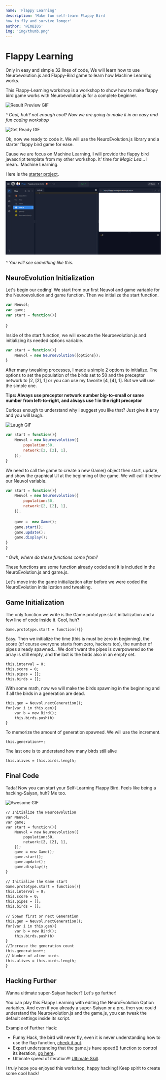```yaml
---
name: 'Flappy Learning'
description: 'Make fun self-learn Flappy Bird
how to fly and survive longer'
author: '@ImBIOS'
img: 'img/thumb.png'
---
```

# Flappy Learning

Only in easy and simple 32 lines of code, We will learn how to use Neuroevolution.js and Flappy-Bird game to learn how Machine Learning works.

This Flappy-Learning workshop is a workshop to show how to make flappy bird game works with Neuroevolution.js for a complete beginner.

![Result Preview GIF](img/preview.gif)

_^ Cool, huh? not enough cool? Now we are going to make it in an easy and fun coding workshop_

![Get Ready GIF](https://media.giphy.com/media/3o7btXJQm5DD8ApubC/giphy.gif)

Ok, now we ready to code it. We will use the NeuroEvolution.js library and a starter flappy bird game for ease.

Cause we are focus on Machine Learning, I will provide the flappy bird javascript template from my other workshop. It' time for _Magic Lea_... I mean.. Machine Learning.

Here is the [starter project](https://repl.it/@iMega/flappy-learning-starter#code.js).

![Blank Project Pict](img/blank_project.png)

_^ You will see something like this._

## NeuroEvolution Initialization
Let's begin our coding! We start from our first Neuvol and game variable for the Neuroevolution and game function. Then we initialize the start function.

```js
var Neuvol;
var game;
var start = function(){

}
```

Inside of the start function, we will execute the Neuroevolution.js and initializing its needed options variable.

```js
var start = function(){
    Neuvol = new Neuroevolution({options});
}
```

After many tweaking processes, I made a simple 2 options to initialize. The options to set the population of the birds set to 50 and the preceptor network to [2, [2], 1] or you can use my favorite [4, [4], 1]. But we will use the simple one.

**Tips: Always use preceptor network number big-to-small or same number from left-to-right, and always use 1 in the right preceptor**

Curious enough to understand why I suggest you like that? Just give it a try and you will laugh.

![Laugh GIF](https://media.giphy.com/media/T7Qx28nEdo9NK/giphy.gif)

```js
var start = function(){
    Neuvol = new Neuroevolution({
        population:50,
        network:[2, [2], 1],
    });
}
```

We need to call the game to create a new Game() object then start, update, and show the graphical UI at the beginning of the game. We will call it below our Neuvol variable.

```js
var start = function(){
    Neuvol = new Neuroevolution({
        population:50,
        network:[2, [2], 1],
    });

    game =  new Game();
    game.start();
    game.update();
    game.display();
}
}
```

_^ Owh, where do these functions come from?_

These functions are some function already coded and it is included in the NeuroEvolution.js and game.js.

Let's move into the game initialization after before we were coded the NeuroEvolution initialization and tweaking.

## Game Initialization

The only function we write is the Game.prototype.start initialization and a few line of code inside it. Cool, huh?

```
Game.prototype.start = function(){}
```

Easy. Then we initialize the time (this is must be zero in beginning), the score (of course everyone starts from zero, hackers too), the number of pipes already spawned... We don't want the pipes is overpowered so the array is still empty, and the last is the birds also in an empty set. 

```
this.interval = 0;
this.score = 0;
this.pipes = [];
this.birds = [];
```

With some math, now we will make the birds spawning in the beginning and if all the birds in a generation are dead.

```
this.gen = Neuvol.nextGeneration();
for(var i in this.gen){
    var b = new Bird();
    this.birds.push(b)
}
```

To memorize the amount of generation spawned. We will use the increment.

```
this.generation++;
```

The last one is to understand how many birds still alive

```
this.alives = this.birds.length;
```

## Final Code

Tada! Now you can start your Self-Learning Flappy Bird. Feels like being a hacking-Saiyan, huh? Me too.

![Awesome GIF](https://media.giphy.com/media/mXz3v0UdjrNTO/giphy.gif)

```
// Initialize the Neuroevolution
var Neuvol;
var game;
var start = function(){
    Neuvol = new Neuroevolution({
        population:50,
        network:[2, [2], 1],
    });
    game = new Game();
    game.start();
    game.update();
    game.display();
}

// Initialize the Game start
Game.prototype.start = function(){
this.interval = 0;
this.score = 0;
this.pipes = [];
this.birds = [];

// Spawn first or next Generation
this.gen = Neuvol.nextGeneration();
for(var i in this.gen){
    var b = new Bird();
    this.birds.push(b)
}
//Increase the generation count
this.generation++;
// Number of alive birds
this.alives = this.birds.length;
}
```

## Hacking Further

Wanna ultimate super-Saiyan hacker? Let's go further!

You can play this Flappy Learning with editing the NeuroEvolution Option variables. And even if you already a super-Saiyan or a pro, then you could understand the Neuroevolution.js and the game.js, you can tweak the default settings inside its script.

Example of Further Hack:

- Funny Hack, the bird will never fly, even it is never understanding how to use the flap function, [check it out](https://repl.it/@iMega/flappy-learning-funny).
- Expert understanding that the game.js have speed() function to control its iteration, [go here](https://repl.it/@iMega/flappy-learning-speed-selector).
- Ultimate speed of iteration!!! [Ultimate Skill](https://repl.it/@iMega/flappy-learning-ultimate).

I truly hope you enjoyed this workshop, happy hacking! Keep spirit to create some cool hack!